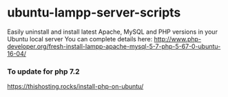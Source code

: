 # ubuntu-lampp-server-scripts
Easily uninstall and install latest Apache, MySQL and PHP versions in your Ubuntu local server
You can complete details here: http://www.php-developer.org/fresh-install-lampp-apache-mysql-5-7-php-5-67-0-ubuntu-16-04/

### To update for php 7.2
https://thishosting.rocks/install-php-on-ubuntu/
